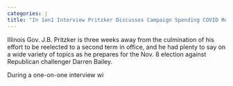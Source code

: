 ```yaml
---
categories: j
title: "In 1on1 Interview Pritzker Discusses Campaign Spending COVID Response and More"
---
```


Illinois Gov. J.B. Pritzker is three weeks away from the culmination of his effort to be reelected to a second term in office, and he had plenty to say on a wide variety of topics as he prepares for the Nov. 8 election against Republican challenger Darren Bailey.



During a one-on-one interview wi